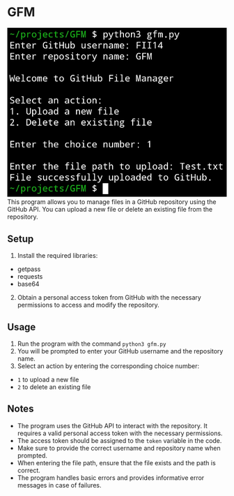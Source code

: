 # GFM
![screenshot](https://github.com/FII14/GFM/blob/main/gfm.jpg)
This program allows you to manage files in a GitHub repository using the GitHub API. You can upload a new file or delete an existing file from the repository.
## Setup
1. Install the required libraries:
  - getpass
  - requests
  - base64
2. Obtain a personal access token from GitHub with the necessary permissions to access and modify the repository.
## Usage
1. Run the program with the command `python3 gfm.py`
2. You will be prompted to enter your GitHub username and the repository name.
3. Select an action by entering the corresponding choice number:
  - `1` to upload a new file
  - `2` to delete an existing file
##  Notes
- The program uses the GitHub API to interact with the repository. It requires a valid personal access token with the necessary permissions.
- The access token should be assigned to the `token` variable in the code.
- Make sure to provide the correct username and repository name when prompted.
- When entering the file path, ensure that the file exists and the path is correct.
- The program handles basic errors and provides informative error messages in case of failures.
